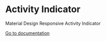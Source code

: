 # Activity Indicator
Material Design Responsive Activity Indicator

[Go to documentation](https://tejaswigowda.github.io/activityIndicator-material/)
